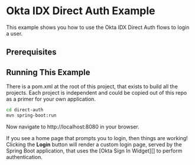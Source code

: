 # Okta IDX Direct Auth Example

This example shows you how to use the Okta IDX Direct Auth flows to login a user.

## Prerequisites


## Running This Example

There is a pom.xml at the root of this project, that exists to build all the projects. Each project is independent and could be copied out of this repo as a primer for your own application.

```bash
cd direct-auth
mvn spring-boot:run
```

Now navigate to http://localhost:8080 in your browser.

If you see a home page that prompts you to login, then things are working!  Clicking the **Login** button will render a custom login page, served by the Spring Boot application, that uses the [Okta Sign In Widget][] to perform authentication.
